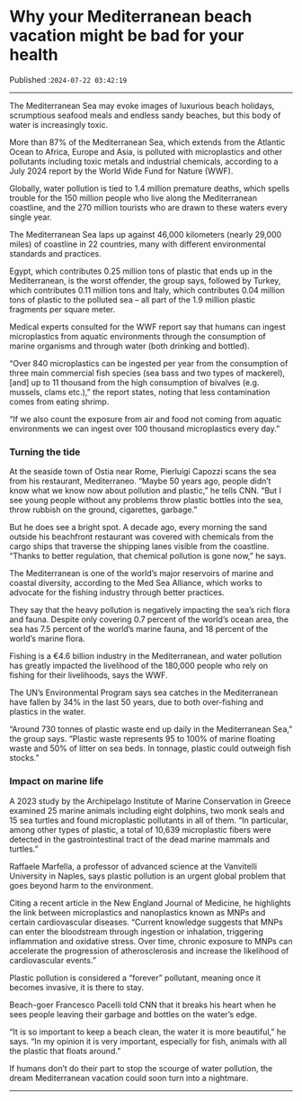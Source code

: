 # Why your Mediterranean beach vacation might be bad for your health

Published :`2024-07-22 03:42:19`

---

The Mediterranean Sea may evoke images of luxurious beach holidays, scrumptious seafood meals and endless sandy beaches, but this body of water is increasingly toxic.

More than 87% of the Mediterranean Sea, which extends from the Atlantic Ocean to Africa, Europe and Asia, is polluted with microplastics and other pollutants including toxic metals and industrial chemicals, according to a July 2024 report by the World Wide Fund for Nature (WWF).

Globally, water pollution is tied to 1.4 million premature deaths, which spells trouble for the 150 million people who live along the Mediterranean coastline, and the 270 million tourists who are drawn to these waters every single year.

The Mediterranean Sea laps up against 46,000 kilometers (nearly 29,000 miles) of coastline in 22 countries, many with different environmental standards and practices.

Egypt, which contributes 0.25 million tons of plastic that ends up in the Mediterranean, is the worst offender, the group says, followed by Turkey, which contributes 0.11 million tons and Italy, which contributes 0.04 million tons of plastic to the polluted sea – all part of the 1.9 million plastic fragments per square meter.

Medical experts consulted for the WWF report say that humans can ingest microplastics from aquatic environments through the consumption of marine organisms and through water (both drinking and bottled).

“Over 840 microplastics can be ingested per year from the consumption of three main commercial fish species (sea bass and two types of mackerel), [and] up to 11 thousand from the high consumption of bivalves (e.g. mussels, clams etc.),” the report states, noting that less contamination comes from eating shrimp.

“If we also count the exposure from air and food not coming from aquatic environments we can ingest over 100 thousand microplastics every day.”

### Turning the tide

At the seaside town of Ostia near Rome, Pierluigi Capozzi scans the sea from his restaurant, Mediterraneo. “Maybe 50 years ago, people didn’t know what we know now about pollution and plastic,” he tells CNN. “But I see young people without any problems throw plastic bottles into the sea, throw rubbish on the ground, cigarettes, garbage.”

But he does see a bright spot. A decade ago, every morning the sand outside his beachfront restaurant was covered with chemicals from the cargo ships that traverse the shipping lanes visible from the coastline. “Thanks to better regulation, that chemical pollution is gone now,” he says.

The Mediterranean is one of the world’s major reservoirs of marine and coastal diversity, according to the Med Sea Alliance, which works to advocate for the fishing industry through better practices.

They say that the heavy pollution is negatively impacting the sea’s rich flora and fauna. Despite only covering 0.7 percent of the world’s ocean area, the sea has 7.5 percent of the world’s marine fauna, and 18 percent of the world’s marine flora.

Fishing is a €4.6 billion industry in the Mediterranean, and water pollution has greatly impacted the livelihood of the 180,000 people who rely on fishing for their livelihoods, says the WWF.

The UN’s Environmental Program says sea catches in the Mediterranean have fallen by 34% in the last 50 years, due to both over-fishing and plastics in the water.

“Around 730 tonnes of plastic waste end up daily in the Mediterranean Sea,” the group says. “Plastic waste represents 95 to 100% of marine floating waste and 50% of litter on sea beds. In tonnage, plastic could outweigh fish stocks.”

### Impact on marine life

A 2023 study by the Archipelago Institute of Marine Conservation in Greece examined 25 marine animals including eight dolphins, two monk seals and 15 sea turtles and found microplastic pollutants in all of them. “In particular, among other types of plastic, a total of 10,639 microplastic fibers were detected in the gastrointestinal tract of the dead marine mammals and turtles.”

Raffaele Marfella, a professor of advanced science at the Vanvitelli University in Naples, says plastic pollution is an urgent global problem that goes beyond harm to the environment.

Citing a recent article in the New England Journal of Medicine, he highlights the link between microplastics and nanoplastics known as MNPs and certain cardiovascular diseases. “Current knowledge suggests that MNPs can enter the bloodstream through ingestion or inhalation, triggering inflammation and oxidative stress. Over time, chronic exposure to MNPs can accelerate the progression of atherosclerosis and increase the likelihood of cardiovascular events.”

Plastic pollution is considered a “forever” pollutant, meaning once it becomes invasive, it is there to stay.

Beach-goer Francesco Pacelli told CNN that it breaks his heart when he sees people leaving their garbage and bottles on the water’s edge.

“It is so important to keep a beach clean, the water it is more beautiful,” he says. “In my opinion it is very important, especially for fish, animals with all the plastic that floats around.”

If humans don’t do their part to stop the scourge of water pollution, the dream Mediterranean vacation could soon turn into a nightmare.

---

